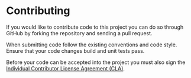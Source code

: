 Contributing
============

If you would like to contribute code to this project you can do so through GitHub by
forking the repository and sending a pull request.

When submitting code follow the existing conventions and code style. Ensure that your code changes build and unit tests pass.

Before your code can be accepted into the project you must also sign the
[Individual Contributor License Agreement (CLA)][1].


 [1]: https://brcontributor.parseapp.com/
